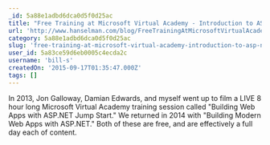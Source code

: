 ```yaml
---
_id: 5a88e1adbd6dca0d5f0d25ac
title: "Free Training at Microsoft Virtual Academy - Introduction to ASP.NET 5"
url: 'http://www.hanselman.com/blog/FreeTrainingAtMicrosoftVirtualAcademyIntroductionToASPNET5.aspx'
category: 5a88e1adbd6dca0d5f0d25ac
slug: 'free-training-at-microsoft-virtual-academy-introduction-to-asp-net-5'
user_id: 5a83ce59d6eb0005c4ecda2c
username: 'bill-s'
createdOn: '2015-09-17T01:35:47.000Z'
tags: []
---
```


In 2013, Jon Galloway, Damian Edwards, and myself went up to film a LIVE 8 hour long Microsoft Virtual Academy training session called "Building Web Apps with ASP.NET Jump Start." We returned in 2014 with "Building Modern Web Apps with ASP.NET." Both of these are free, and are effectively a full day each of content.
